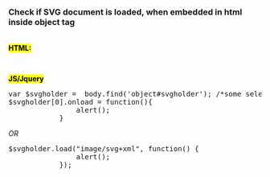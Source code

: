 <h3>Check if SVG document is loaded, when embedded in html inside object tag</h3><br>
<b><mark>HTML:</mark></b>
<pre>
<object id="svgholder" data="some.svg" type="image/svg+xml" width="100%" height="100%"></object>
</pre>

<b><mark>JS/Jquery</mark></b>
<pre>
var $svgholder =  body.find('object#svgholder'); /*some selector jquery*/
$svgholder[0].onload = function(){
				alert();
			}
</pre>
<i>OR</i>
<pre>
$svgholder.load("image/svg+xml", function() {
				alert();
			});
</pre>
